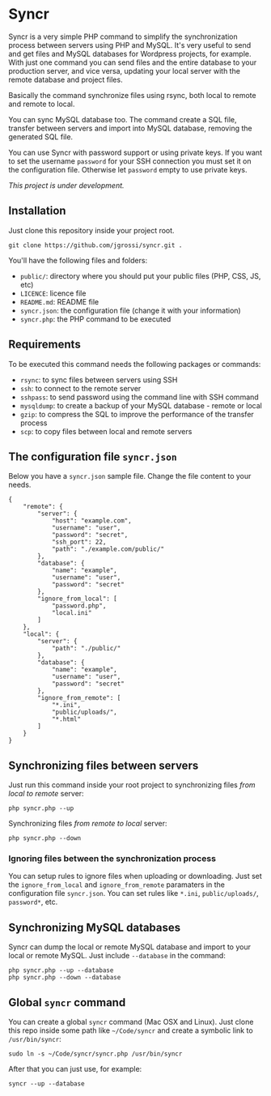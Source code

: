 # Syncr

Syncr is a very simple PHP command to simplify the synchronization process between servers using PHP and MySQL. It's very useful to send and get files and MySQL databases for Wordpress projects, for example. With just one command you can send files and the entire database to your production server, and vice versa, updating your local server with the remote database and project files.

Basically the command synchronize files using rsync, both local to remote and remote to local. 

You can sync MySQL database too. The command create a SQL file, transfer between servers and import into MySQL database, removing the generated SQL file.

You can use Syncr with password support or using private keys. If you want to set the username `password` for your SSH connection you must set it on the configuration file. Otherwise let `password` empty to use private keys.

*This project is under development.*

## Installation

Just clone this repository inside your project root.

    git clone https://github.com/jgrossi/syncr.git .

You'll have the following files and folders:

- `public/`: directory where you should put your public files (PHP, CSS, JS, etc)
- `LICENCE`: licence file
- `README.md`: README file
- `syncr.json`: the configuration file (change it with your information)
- `syncr.php`: the PHP command to be executed

## Requirements

To be executed this command needs the following packages or commands:

- `rsync`: to sync files between servers using SSH
- `ssh`: to connect to the remote server
- `sshpass`: to send password using the command line with SSH command
- `mysqldump`: to create a backup of your MySQL database - remote or local
- `gzip`: to compress the SQL to improve the performance of the transfer process
- `scp`: to copy files between local and remote servers

## The configuration file `syncr.json`

Below you have a `syncr.json` sample file. Change the file content to your needs.

    {
        "remote": {
            "server": {
                "host": "example.com",
                "username": "user",
                "password": "secret",
                "ssh_port": 22,
                "path": "./example.com/public/"
            },
            "database": {
                "name": "example",
                "username": "user",
                "password": "secret"
            },
            "ignore_from_local": [
                "password.php", 
                "local.ini"
            ]
        },
        "local": {
            "server": {
                "path": "./public/"
            },
            "database": {
                "name": "example",
                "username": "user",
                "password": "secret"
            },
            "ignore_from_remote": [
                "*.ini", 
                "public/uploads/",
                "*.html"
            ]
        }
    }

## Synchronizing files between servers

Just run this command inside your root project to synchronizing files *from local to remote* server:

    php syncr.php --up

Synchronizing files *from remote to local* server:

    php syncr.php --down

### Ignoring files between the synchronization process

You can setup rules to ignore files when uploading or downloading. Just set the `ignore_from_local` and `ignore_from_remote` paramaters in the configuration file `syncr.json`. You can set rules like `*.ini`, `public/uploads/`, `password*`, etc.

## Synchronizing MySQL databases

Syncr can dump the local or remote MySQL database and import to your local or remote MySQL. Just include `--database` in the command:

    php syncr.php --up --database
    php syncr.php --down --database

## Global `syncr` command

You can create a global `syncr` command (Mac OSX and Linux). Just clone this repo inside some path like `~/Code/syncr` and create a symbolic link to `/usr/bin/syncr`:

    sudo ln -s ~/Code/syncr/syncr.php /usr/bin/syncr

After that you can just use, for example:

    syncr --up --database
